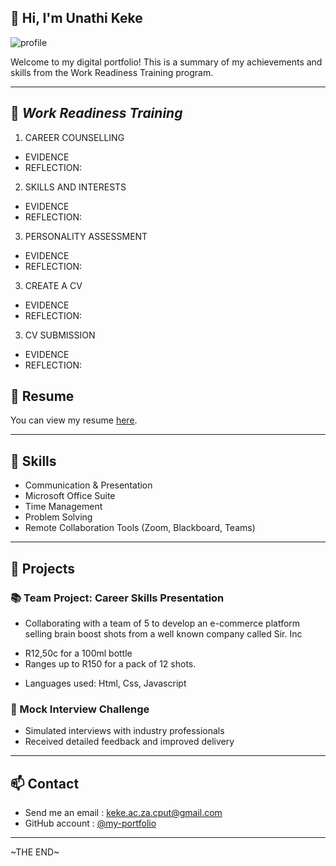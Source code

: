 ## 👋 Hi, I'm Unathi Keke

![profile](https://drive.google.com/uc?export=view&id=1M5tXT_ht24eANSPO5VpLWA3aRifhqhCK)


Welcome to my digital portfolio! This is a summary of my achievements and skills from the Work Readiness Training program.

---

## 💼 *Work Readiness Training*

1. CAREER COUNSELLING
- EVIDENCE 
- REFLECTION: 
2. SKILLS AND INTERESTS
- EVIDENCE 
- REFLECTION:
3. PERSONALITY ASSESSMENT
- EVIDENCE 
- REFLECTION:
3. CREATE A CV
- EVIDENCE 
- REFLECTION: 
3. CV SUBMISSION
- EVIDENCE
- REFLECTION:
  
## 📜 Resume

You can view my resume [here](https://*********).


---

## 🔧 Skills

- Communication & Presentation
- Microsoft Office Suite
- Time Management
- Problem Solving
- Remote Collaboration Tools (Zoom, Blackboard, Teams)

---

## 📁 Projects

### 📚 Team Project: Career Skills Presentation
- Collaborating with a team of 5 to develop an e-commerce platform selling brain boost shots from a well known company called Sir. Inc
* R12,50c for a 100ml bottle 
* Ranges up to R150 for a pack of 12 shots. 
- Languages used: Html, Css, Javascript 

### 🧠 Mock Interview Challenge
- Simulated interviews with industry professionals
- Received detailed feedback and improved delivery

---


## 📫 Contact

- Send me an email : keke.ac.za.cput@gmail.com
- GitHub account : [@my-portfolio](https://github.com/Una221410848/my-portforlio/blob/main/README.md?plain=1)

---

~THE END~
